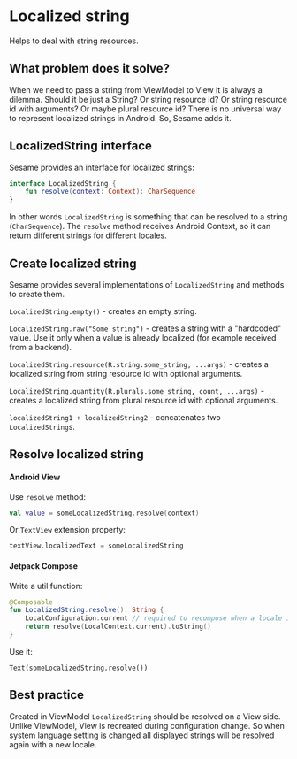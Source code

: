 # Localized string
Helps to deal with string resources.

## What problem does it solve?
When we need to pass a string from ViewModel to View it is always a dilemma. Should it be just a String? Or string resource id? Or string resource id with arguments? Or maybe plural resource id? There is no universal way to represent localized strings in Android. So, Sesame adds it.

## LocalizedString interface
Sesame provides an interface for localized strings:

```kotlin
interface LocalizedString {
    fun resolve(context: Context): CharSequence
}
```

In other words `LocalizedString` is something that can be resolved to a string (`CharSequence`). The `resolve` method receives Android Context, so it can return different strings for different locales.

## Create localized string
Sesame provides several implementations of `LocalizedString` and methods to create them.

`LocalizedString.empty()` - creates an empty string.

`LocalizedString.raw("Some string")` - creates a string with a "hardcoded" value. Use it only when a value is already localized (for example received from a backend).

`LocalizedString.resource(R.string.some_string, ...args)` - creates a localized string from string resource id with optional arguments.

`LocalizedString.quantity(R.plurals.some_string, count, ...args)` - creates a localized string from plural resource id with optional arguments.

`localizedString1 + localizedString2` - concatenates two `LocalizedString`s.

## Resolve localized string

#### Android View
Use `resolve` method:
```kotlin
val value = someLocalizedString.resolve(context)
```

Or `TextView` extension property:
```kotlin
textView.localizedText = someLocalizedString
```

#### Jetpack Compose
Write a util function:
```kotlin
@Composable
fun LocalizedString.resolve(): String {
    LocalConfiguration.current // required to recompose when a locale is changed
    return resolve(LocalContext.current).toString()
}
``` 

Use it:
```
Text(someLocalizedString.resolve())
```

## Best practice
Created in ViewModel `LocalizedString` should be resolved on a View side. Unlike ViewModel, View is recreated during configuration change. So when system language setting is changed all displayed strings will be resolved again with a new locale.